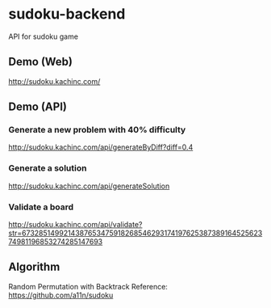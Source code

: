 # sudoku-backend
API for sudoku game

## Demo (Web)
http://sudoku.kachinc.com/

## Demo (API)

### Generate a new problem with 40% difficulty
http://sudoku.kachinc.com/api/generateByDiff?diff=0.4

### Generate a solution
http://sudoku.kachinc.com/api/generateSolution

### Validate a board
http://sudoku.kachinc.com/api/validate?str=673285149921438765347591826854629317419762538738916452562374981196853274285147693

## Algorithm
Random Permutation with Backtrack
Reference: https://github.com/a11n/sudoku